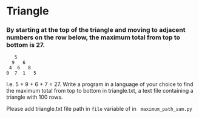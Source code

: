 # Triangle

### By starting at the top of the triangle and moving to adjacent numbers on the row below, the maximum total from top to bottom is 27.
```
   5 
  9   6 
 4  6   8
0  7  1   5

```
 

I.e. 5 + 9 + 6 + 7 = 27.
Write a program in a language of your choice to find the maximum total from top to bottom in triangle.txt, a text file containing a triangle with 100 rows.

Please add triangle.txt file path in ``` file ``` variable of in ``` maximum_path_sum.py```